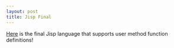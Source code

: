 ```yaml
---
layout: post
title: Jisp Final
--- 
```


[Here]({{site.url}}/languages/jisp-final.html) is the final Jisp language that supports user method function definitions!